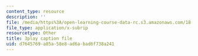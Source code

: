 ```yaml
---
content_type: resource
description: ''
file: /media/https%3A/open-learning-course-data-rc.s3.amazonaws.com/18-s096-topics-in-mathematics-with-applications-in-finance-fall-2013/d7645769a85a58e8ad6abad6f738a241_cDlbEQz1PQk.vtt
file_type: application/x-subrip
resourcetype: Other
title: 3play caption file
uid: d7645769-a85a-58e8-ad6a-bad6f738a241
---
```

